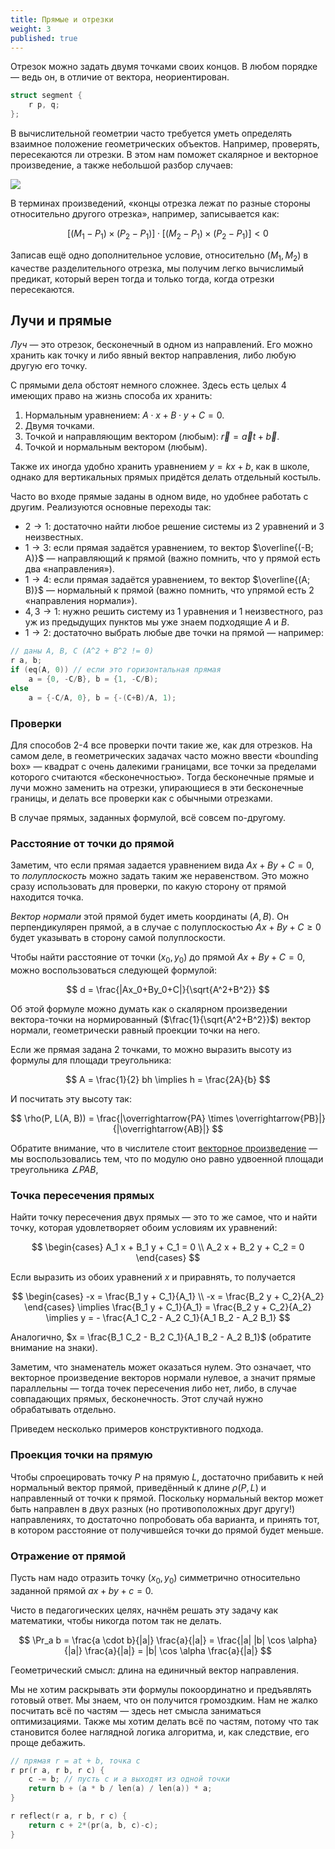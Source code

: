 ```yaml
---
title: Прямые и отрезки
weight: 3
published: true
---
```


Отрезок можно задать двумя точками своих концов. В любом порядке — ведь он, в отличие от вектора, неориентирован.

```cpp
struct segment {
    r p, q;
};
```

В вычислительной геометрии часто требуется уметь определять взаимное положение геометрических объектов. Например, проверять, пересекаются ли отрезки. В этом нам поможет скалярное и векторное произведение, а также небольшой разбор случаев:

![](../img/segments.png)

В терминах произведений, «концы отрезка лежат по разные стороны относительно другого отрезка», например, записывается как:

$$
[(M_1 - P_1) \times (P_2 - P_1)]
\cdot
[(M_2 - P_1) \times (P_2 - P_1)]
< 0
$$

Записав ещё одно дополнительное условие, относительно $(M_1, M_2)$ в качестве разделительного отрезка, мы получим легко вычислимый предикат, который верен тогда и только тогда, когда отрезки пересекаются.

## Лучи и прямые

*Луч* — это отрезок, бесконечный в одном из направлений. Его можно хранить как точку и либо явный вектор направления, либо любую другую его точку.

С прямыми дела обстоят немного сложнее. Здесь есть целых 4 имеющих право на жизнь способа их хранить:

1. Нормальным уравнением: $A \cdot x + B \cdot y + C = 0$.
2. Двумя точками.
3. Точкой и направляющим вектором (любым): $\vec{r} = \vec{a}t + \vec{b}$.
4. Точкой и нормальным вектором (любым).

Также их иногда удобно хранить уравнением $y = kx + b$, как в школе, однако для вертикальных прямых придётся делать отдельный костыль.

Часто во входе прямые заданы в одном виде, но удобнее работать с другим. Реализуются основные переходы так:

- $2 \rightarrow 1$: достаточно найти любое решение системы из 2 уравнений и 3 неизвестных.
- $1 \rightarrow 3$: если прямая задаётся уравнением, то вектор $\overline{(-B; A)}$ — направляющий к прямой (важно помнить, что у прямой есть два «направления»).
- $1 \rightarrow 4$: если прямая задаётся уравнением, то вектор $\overline{(A; B)}$ — нормальный к прямой (важно помнить, что упрямой есть 2 «направления нормали»).
- $4,3 \rightarrow 1$: нужно решить систему из 1 уравнения и 1 неизвестного, раз уж из предыдущих пунктов мы уже знаем подходящие $A$ и $B$.
- $1 \rightarrow 2$: достаточно выбрать любые две точки на прямой — например:

```c++
// даны A, B, C (A^2 + B^2 != 0)
r a, b;
if (eq(A, 0)) // если это горизонтальная прямая
    a = {0, -C/B}, b = {1, -C/B);
else
    a = {-C/A, 0}, b = {-(C+B)/A, 1);
```

### Проверки

Для способов 2-4 все проверки почти такие же, как для отрезков. На самом деле, в геометрических задачах часто можно ввести «bounding box» — квадрат с очень далекими границами, все точки за пределами которого считаются «бесконечностью». Тогда бесконечные прямые и лучи можно заменить на отрезки, упирающиеся в эти бесконечные границы, и делать все проверки как с обычными отрезками.

В случае прямых, заданных формулой, всё совсем по-другому.

### Расстояние от точки до прямой

Заметим, что если прямая задается уравнением вида $Ax + By + C = 0$, то *полуплоскость* можно задать таким же неравенством. Это можно сразу использовать для проверки, по какую сторону от прямой находится точка.

*Вектор нормали* этой прямой будет иметь координаты $(A, B)$. Он перпендикулярен прямой, а в случае с полуплоскостью $Ax + By + C \geq 0$ будет указывать в сторону самой полуплоскости.

Чтобы найти расстояние от точки $(x_0, y_0)$ до прямой $Ax + By + C = 0$, можно воспользоваться следующей формулой:

$$
d = \frac{|Ax_0+By_0+C|}{\sqrt{A^2+B^2}}
$$

Об этой формуле можно думать как о скалярном произведении вектора-точки на нормированный ($\frac{1}{\sqrt{A^2+B^2}}$) вектор нормали, геометрически равный проекции точки на него.

Если же прямая задана 2 точками, то можно выразить высоту из формулы для площади треугольника:

$$
A = \frac{1}{2} bh
\implies
h = \frac{2A}{b}
$$

И посчитать эту высоту так:

$$
\rho(P, L(A, B)) = \frac{|\overrightarrow{PA} \times \overrightarrow{PB}|}{|\overrightarrow{AB}|}
$$

Обратите внимание, что в числителе стоит [векторное произведение](../products) — мы воспользовались тем, что по модулю оно равно удвоенной площади треугольника $\angle PAB$,

### Точка пересечения прямых

Найти точку пересечения двух прямых — это то же самое, что и найти точку, которая удовлетворяет обоим условиям их уравнений:

$$
\begin{cases}
A_1 x + B_1 y + C_1 = 0 \\
A_2 x + B_2 y + C_2 = 0
\end{cases}
$$

Если выразить из обоих уравнений $x$ и приравнять, то получается

$$
\begin{cases}
-x = \frac{B_1 y + C_1}{A_1} \\
-x = \frac{B_2 y + C_2}{A_2}
\end{cases}
\implies 
\frac{B_1 y + C_1}{A_1} = \frac{B_2 y + C_2}{A_2}
\implies 
y = - \frac{A_1 C_2 - A_2 C_1}{A_1 B_2 - A_2 B_1}
$$

Аналогично, $x = \frac{B_1 C_2 - B_2 C_1}{A_1 B_2 - A_2 B_1}$ (обратите внимание на знаки).

Заметим, что знаменатель может оказаться нулем. Это означает, что векторное произведение векторов нормали нулевое, а значит прямые параллельны — тогда точек пересечения либо нет, либо, в случае совпадающих прямых, бесконечность. Этот случай нужно обрабатывать отдельно.

Приведем несколько примеров конструктивного подхода.

### Проекция точки на прямую

Чтобы спроецировать точку $P$ на прямую $L$, достаточно прибавить к ней нормальный вектор прямой, приведённый к длине $\rho(P, L)$ и направленный от точки к прямой. Поскольку нормальный вектор может быть направлен в двух разных (но противоположных друг другу!) направлениях, то достаточно попробовать оба варианта, и принять тот, в котором расстояние от получившейся точки до прямой будет меньше.

### Отражение от прямой

Пусть нам надо отразить точку $(x_0, y_0)$ симметрично относительно заданной прямой $ax+by+c=0$.

Чисто в педагогических целях, начнём решать эту задачу как математики, чтобы никогда потом так не делать.

$$
\Pr_a b = \frac{a \cdot b}{|a|} \frac{a}{|a|} = \frac{|a| |b| \cos \alpha}{|a|} \frac{a}{|a|} = |b| \cos \alpha \frac{a}{|a|}
$$

Геометрический смысл: длина на единичный вектор направления.

Мы не хотим раскрывать эти формулы покоординатно и предъявлять готовый ответ. Мы знаем, что он получится громоздким. Нам не жалко посчитать всё по частям — здесь нет смысла заниматься оптимизациями. Также мы хотим делать всё по частям, потому что так становится более наглядной логика алгоритма, и, как следствие, его проще дебажить.

```c++
// прямая r = at + b, точка c
r pr(r a, r b, r c) {
    c -= b; // пусть c и a выходят из одной точки
    return b + (a * b / len(a) / len(a)) * a;
}

r reflect(r a, r b, r c) {
    return c + 2*(pr(a, b, c)-c);
}
```
